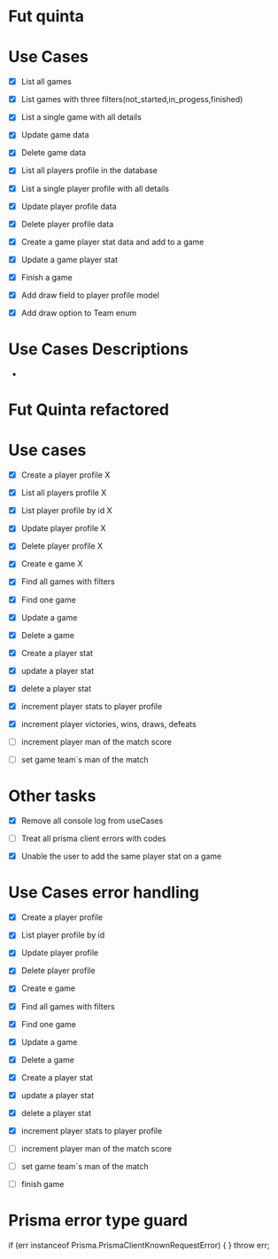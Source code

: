 
# Fut quinta

# Use Cases
- [x] List all games  
- [x] List games with three filters(not_started,in_progess,finished)
- [x] List a single game with all details
- [x] Update game data
- [x] Delete game data
- [x] List all players profile in the database
- [x] List a single player profile with all details
- [x] Update player profile data
- [x] Delete player profile data
- [x] Create a game player stat data and add to a game
- [x] Update a game player stat
- [x] Finish a game
- [x] Add draw field to player profile model
- [x] Add draw option to Team enum



# Use Cases Descriptions
-


# Fut Quinta refactored


# Use cases

- [x] Create a player profile X
- [x] List all players profile X
- [x] List player profile by id X
- [x] Update player profile X
- [x] Delete player profile X
- [x] Create e game X
- [x] Find all games with filters
- [x] Find one game
- [x] Update a game
- [x] Delete a game
- [x] Create a player stat
- [x] update a player stat
- [x] delete a player stat
- [x] increment player stats to player profile
- [x] increment player victories, wins, draws, defeats
- [ ] increment player man of the match score
- [ ] set game team`s man of the match



# Other tasks

- [x] Remove all console log from useCases
- [ ] Treat all prisma client errors with codes
- [x] Unable the user to add the same player stat on a game



# Use Cases error handling

- [x] Create a player profile 
- [x] List player profile by id 
- [x] Update player profile 
- [x] Delete player profile 
- [x] Create e game 
- [x] Find all games with filters
- [x] Find one game
- [x] Update a game
- [x] Delete a game
- [x] Create a player stat
- [x] update a player stat
- [x] delete a player stat
- [x] increment player stats to player profile
- [ ] increment player man of the match score
- [ ] set game team`s man of the match
- [ ] finish game



# Prisma error type guard
if (err instanceof Prisma.PrismaClientKnownRequestError) {
      }
      throw err;